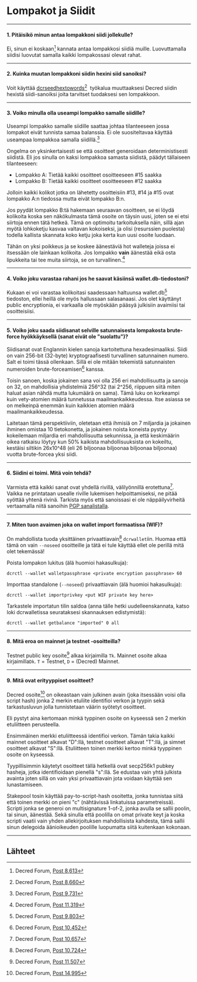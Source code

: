 # <i class="fa fa-money"></i>Lompakot ja Siidit

---

#### 1. Pitäisikö minun antaa lompakkoni siidi jollekulle?

Ei, sinun ei koskaan[^8613] kannata antaa lompakkosi siidiä muille. Luovuttamalla siidisi luovutat samalla kaikki lompakossasi olevat rahat.

---

#### 2. Kuinka muutan lompakkoni siidin hexini siid sanoiksi?

Voit käyttää  [dcrseedhextowords](https://github.com/davecgh/dcrseedhextowords)[^8660]  työkalua muuttaaksesi  Decred siidin hexistä siidi-sanoiksi joita tarvitset tuodaksesi sen lompakkoon.

---

#### 3. Voiko minulla olla useampi lompakko samalle siidille?

Useampi lompakko samalle siidille saattaa johtaa tilanteeseen jossa lompakot eivät tunnista samaa balanssia. Ei ole suositeltavaa käyttää useampaa lompakkoa samalla siidillä.[^9731]

Ongelma on yksinkertaisesti se että osoitteet generoidaan deterministisesti siidistä. Eli jos sinulla on kaksi lompakkoa samasta siidistä, päädyt tällaiseen tilanteeseen:

* Lompakko A: Tietää kaikki osoitteet osoitteeseen #15 saakka
* Lompakko B: Tietää kaikki osoitteet osoitteeseen #12 saakka

Jolloin kaikki kolikot jotka on lähetetty osoitteisiin #13, #14 ja #15 ovat lompakko A:n tiedossa mutta eivät lompakko B:n.

Jos pyydät lompakko B:tä hakemaan seuraavan osoitteen, se ei löydä kolikoita koska sen näkökulmasta tämä osoite on täysin uusi, joten se ei etsi siirtoja ennen tätä hetkeä. Tämä on optimoitu tarkoituksella näin, sillä ajan myötä lohkoketju kasvaa valtavan kokoiseksi, ja olisi (resurssien puolesta) todella kallista skannata koko ketju joka kerta kun uusi osoite luodaan.

Tähän on yksi poikkeus ja se koskee äänestäviä hot walleteja joissa ei itsessään ole lainkaan kolikoita. Jos lompakko **vain** äänestää eikä osta lipukkeita tai tee muita siirtoja, se on turvallinen.[^11319]

---

#### 4. Voiko joku varastaa rahani jos he saavat käsiinsä wallet.db-tiedostoni?

Kukaan ei voi varastaa kolikoitasi saadessaan haltuunsa wallet.db[^9803] tiedoston, ellei heillä ole myös hallussaan salasanaasi. Jos olet käyttänyt public encryptionia, ei varkaalla ole myöskään pääsyä julkisiin avaimiisi tai osoitteisiisi.

---

#### 5. Voiko joku saada siidisanat selville satunnaisesta lompakosta brute-force hyökkäyksellä (sanat eivät ole "suolattu")?

Siidisanat ovat Englannin kielen sanoja kartoitettuna hexadesimaaliksi. Siidi on vain 256-bit (32-byte) kryptograafisesti turvallinen satunnainen numero. Salt ei toimi tässä ollenkaan. Sillä ei ole mitään tekemistä satunnaisten numeroiden brute-forceamisen[^10452] kanssa.

Toisin sanoen, koska jokainen sana voi olla 256 eri mahdollisuutta ja sanoja on 32, on mahdollisia yhdistelmiä 256^32 (tai 2^256, riippuen siitä miten haluat asian nähdä mutta lukumäärä on sama). Tämä luku on korkeampi kuin vety-atomien määrä tunnetussa maailmankaikkeudessa. Itse asiassa se on melkeinpä enemmän kuin kaikkien atomien määrä maailmankaikkeudessa.

Laitetaan tämä perspektiiviin, oletetaan että ihmisiä on 7 miljardia ja jokainen ihminen omistaa 10 tietokonetta, ja jokainen noista koneista pystyy kokeilemaan miljardia eri mahdollisuutta sekunnissa, ja että keskimäärin oikea ratkaisu löytyy kun 50% kaikista mahdollisuuksista on kokeiltu, kestäisi siltikin 26x10^48 (eli 26 biljoonaa biljoonaa biljoonaa biljoonaa) vuotta brute-forcea yksi siidi.

---

#### 6. Siidini ei toimi. Mitä voin tehdä?

Varmista että kaikki sanat ovat yhdellä rivillä, välilyönnillä erotettuna[^10657]. Vaikka ne printataan usealle riville lukemisen helpoittamiseksi, ne pitää syöttää yhtenä rivinä. Tarkista myös että sanoissasi ei ole näppäilyvirheitä vertaamalla niitä sanoihin [PGP sanalistalla](https://en.wikipedia.org/wiki/PGP_word_list).

---

#### 7. Miten tuon avaimen joka on wallet import formaatissa (WIF)?

On mahdollista tuoda yksittäinen privaattiavain[^10724] `dcrwallet`iin. Huomaa että tämä on vain  `--noseed` osoitteille ja tätä ei tule käyttää ellet ole perillä mitä olet tekemässä!

Poista lompakon lukitus (älä huomioi hakasulkuja):

```no-highlight
dcrctl --wallet walletpassphrase <private encryption passphrase> 60
```

Importtaa standalone (`--noseed`) privaattiavain (älä huomioi hakasulkuja):

```no-highlight
dcrctl --wallet importprivkey <put WIF private key here>
```

Tarkastele importatun tilin saldoa (anna tälle hetki uudelleenskannata, katso loki dcrwalletissa seurataksesi skannauksen edistymistä):

```no-highlight
dcrctl --wallet getbalance "imported" 0 all
```

---

#### 8. Mitä eroa on mainnet ja testnet -osoitteilla?

Testnet public key osoite[^11507] alkaa kirjaimilla `Tk`. Mainnet osoite alkaa kirjaimilla`Dk`. `T` = Testnet, `D` = (Decred) Mainnet.

---

#### 9. Mitä ovat erityyppiset osoitteet?

Decred osoite[^14995] on oikeastaan vain julkinen avain (joka itsessään voisi olla script hash) jonka 2 merkin etuliite identifioi verkon ja tyypin sekä tarkastusluvun jolla tunnistetaan väärin syötetyt osoitteet.

Eli pystyt aina kertomaan minkä typpinen osoite on kyseessä sen 2 merkin etuliitteen perusteella.

Ensimmäinen merkki etuliitteessä identifioi verkon. Tämän takia kaikki mainnet osoitteet alkavat "D":llä, testnet osoitteet alkavat "T":llä, ja simnet osoitteet alkavat "S":llä. Etuliitteen toinen merkki kertoo minkä tyyppinen osoite on kyseessä.

Tyypillisimmin käytetyt osoitteet tällä hetkellä ovat secp256k1 pubkey hasheja, jotka identifioidaan pienellä "s":llä. Se edustaa vain yhtä julkista avainta joten sillä on vain yksi privaattiavain jota voidaan käyttää sen lunastamiseen.

Stakepool tosin käyttää pay-to-script-hash osoitetta, jonka tunnistaa siitä että toinen merkki on pieni "c" (nähtävissä linkatuissa parametreissä). Scripti jonka se generoi on multisignature 1-of-2, jonka avulla se sallii poolin, tai sinun, äänestää. Sekä sinulla että poolilla on omat private keyt ja koska scripti vaatii vain yhden allekirjoituksen mahdollisista kahdesta, tämä sallii sinun delegoida äänioikeuden poolille luopumatta siitä kuitenkaan kokonaan.

---

## <i class="fa fa-book"></i> Lähteet

[^8613]: Decred Forum, [Post 8,613](https://forum.decred.org/threads/576/#post-8613)
[^8660]: Decred Forum, [Post 8,660](https://forum.decred.org/threads/534/page-3#post-8660)
[^9731]: Decred Forum, [Post 9,731](https://forum.decred.org/threads/657/#post-9731)
[^11319]: Decred Forum, [Post 11,319](https://forum.decred.org/threads/531/page-3#post-11319)
[^9803]: Decred Forum, [Post 9,803](https://forum.decred.org/threads/686/#post-9803)
[^10452]: Decred Forum, [Post 10,452](https://forum.decred.org/threads/734/#post-10452)
[^10657]: Decred Forum, [Post 10,657](https://forum.decred.org/threads/483/#post-10657)
[^10724]: Decred Forum, [Post 10,724](https://forum.decred.org/threads/643/page-3#post-10724)
[^11507]: Decred Forum, [Post 11,507](https://forum.decred.org/threads/792/#post-11507)
[^14995]: Decred Forum, [Post 14,995](https://forum.decred.org/threads/1321/page-2#post-14995)
